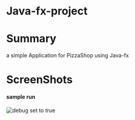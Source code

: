 # Java-fx-project

# Summary
a simple Application for PizzaShop using Java-fx

# ScreenShots

#### sample run
![debug set to true](https://i.ibb.co/8syCyhp/Screen-Shot-2022-05-07-at-14-59-30.png)

